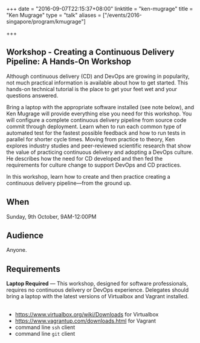+++
date = "2016-09-07T22:15:37+08:00"
linktitle = "ken-mugrage"
title = "Ken Mugrage"
type = "talk"
aliases = ["/events/2016-singapore/program/kmugrage"]

+++

<div class="span-15  ">
  <div class="span-15  last ">
  <h2>Workshop - Creating a Continuous Delivery Pipeline: A Hands-On Workshop</h2>
  <p>
  Although continuous delivery (CD) and DevOps are growing in popularity, not much practical information is available about how to get started. This hands-on technical tutorial is the place to get your feet wet and your questions answered.
  </p>
  <p>
  Bring a laptop with the appropriate software installed (see note below), and Ken Mugrage will provide everything else you need for this workshop. You will configure a complete continuous delivery pipeline from source code commit through deployment. Learn when to run each common type of automated test for the fastest possible feedback and how to run tests in parallel for shorter cycle times. Moving from practice to theory, Ken explores industry studies and peer-reviewed scientific research that show the value of practicing continuous delivery and adopting a DevOps culture. He describes how the need for CD developed and then fed the requirements for culture change to support DevOps and CD practices.
  </p>
  <p>
  In this workshop, learn how to create and then practice creating a continuous delivery pipeline—from the ground up.
  </p>

  <h2>When</h2>
  <p><time datetime="2016-10-09T08:00">Sunday, 9th October, 9AM-12:00PM</time></p>

  <h2>Audience</h2>
  Anyone.

  <h2>Requirements</h2>
  <strong>Laptop Required</strong> — This workshop, designed for software professionals, requires no continuous delivery or DevOps experience. Delegates should bring a laptop with the latest versions of Virtualbox and Vagrant installed.
  <br><br>
  <ul>
    <li><a href="https://www.virtualbox.org/wiki/Downloads">https://www.virtualbox.org/wiki/Downloads</a> for Virtualbox
    <li><a href="https://www.vagrantup.com/downloads.html">https://www.vagrantup.com/downloads.html</a> for Vagrant
    <li>command line <code>ssh</code> client
    <li>command line <code>git</code> client
  </ul>
  </div>
</div>
